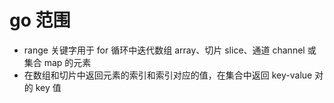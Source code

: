 # go 范围

- range 关键字用于 for 循环中迭代数组 array、切片 slice、通道 channel 或 集合 map 的元素
- 在数组和切片中返回元素的索引和索引对应的值，在集合中返回 key-value 对的 key 值
